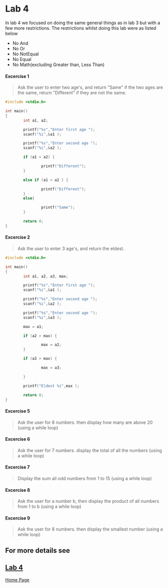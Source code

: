# Lab 4

In lab 4 we focused on doing the same general things as in lab 3 but with a few more restrictions. The restrictions whilst doing this lab were as listed below

 * No And
 * No Or
 * No NotEqual
 * No Equal
 * No Math(excluding Greater than, Less Than)

#### Excercise 1

> Ask the user to enter two age's, and return "Same" if the two ages are the same, return "Different" if they are not the same.

```c
#include <stdio.h>

int main()
{
        int a1, a2;

        printf("%s","Enter first age ");
        scanf("%i",&a1 );

        printf("%s","Enter second age ");
        scanf("%i",&a2 );

        if (a1 > a2) {

                printf("Different");
        }

        else if (a1 < a2 ) {

                printf("Different");
        }
        else{

                printf("Same");
        }

        return 0;
}
```

#### Excercise 2

> Ask the user to enter 3 age's, and return the eldest.

```c
#include <stdio.h>

int main()
{
        int a1, a2, a3, max;

        printf("%s","Enter first age ");
        scanf("%i",&a1 );

        printf("%s","Enter second age ");
        scanf("%i",&a2 );

        printf("%s","Enter second age ");
        scanf("%i",&a3 );

        max = a1;

        if (a2 > max) {

                max = a2;
        }

        if (a3 > max) {

                max = a3;

        }

        printf("Eldest %i",max );

        return 0;
}
```
#### Excercise 5

> Ask the user for 8 numbers. then display how many are above 20 (using a while loop)

#### Excercise 6

> Ask the user for 7 numbers. display the total of all the numbers (using a while loop)

#### Excercise 7

> Display the sum all odd numbers from 1 to 15 (using a while loop)

#### Excercise 8

> Ask the user for a number b, then display the product of all numbers from 1 to b (using a while loop)

#### Excercise 9

> Ask the user for 8 numbers. then display the smallest number (using a while loop)

For more details see
---
[Lab 4](https://github.com/LeAlmond/Programming-1/tree/master/Lab%204)
---

[Home Page](./index.html)
